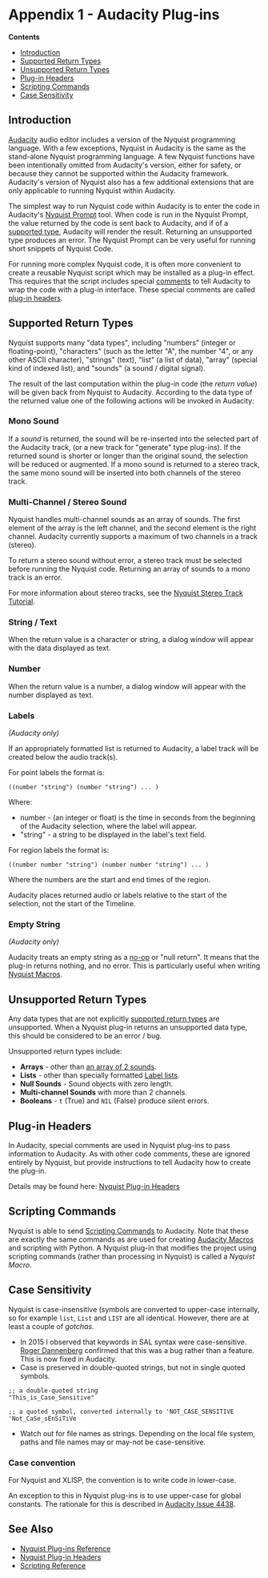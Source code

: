 # Appendix 1 - Audacity Plug-ins

**Contents**
* [Introduction](Audacity_Plug-ins#Introduction)
* [Supported Return Types](Audacity_Plug-ins#Supported_Return_Types)
* [Unsupported Return Types](Audacity_Plug-ins#Unsupported_Return_Types)
* [Plug-in Headers](Audacity_Plug-ins#Plug-in_Headers)
* [Scripting Commands](Audacity_Plug-ins#Scripting_Commands)
* [Case Sensitivity](Audacity_Plug-ins#Case_Sensitivity)


## Introduction

[Audacity](https://audacityteam.org) audio editor includes a version of the Nyquist programming language.
With a few exceptions, Nyquist in Audacity is the same as the stand-alone Nyquist programming language. A
few Nyquist functions have been intentionally omitted from Audacity's version, either for safety, or
because they cannot be supported within the Audacity framework. Audacity's version of Nyquist also has
a few additional extensions that are only applicable to running Nyquist within Audacity.

The simplest way to run Nyquist code within Audacity is to enter the code in Audacity's
[Nyquist Prompt](https://manual.audacityteam.org/man/nyquist_prompt.html) tool. When code is run in the
Nyquist Prompt, the value returned by the code is sent back to Audacity, and if of a
[supported type](Supported_Return_Types), Audacity will render the result. Returning an unsupported type
produces an error. The Nyquist Prompt can be very useful for running short snippets of Nyquist Code.

For running more complex Nyquist code, it is often more convenient to create a reusable Nyquist script which
may be installed as a plug-in effect. This requires that the script includes special
[comments](Spacing_and_Indentation#comments) to tell Audacity to wrap the code with a plug-in interface.
These special comments are called [plug-in headers](Plug-in_Headers).


## Supported Return Types

Nyquist supports many "data types", including "numbers" (integer or floating-point), "characters"
(such as the letter "A", the number "4", or any other ASCII character), "strings" (text), "list" (a list of data),
"array" (special kind of indexed list), and "sounds" (a sound / digital signal).

The result of the last computation within the plug-in code (the _return value_) will be given back from Nyquist
to Audacity. According to the data type of the returned value one of the following actions will be invoked in Audacity:

### Mono Sound

If a _sound_ is returned, the sound will be re-inserted into the selected part of the Audacity track,
(or a new track for "generate" type plug-ins). If the returned sound is shorter or longer than the original sound,
the selection will be reduced or augmented. If a mono sound is returned to a stereo track, the same mono sound will
be inserted into both channels of the stereo track.

### Multi-Channel / Stereo Sound

Nyquist handles multi-channel sounds as an array of sounds. The first element of the array is the left channel,
and the second element is the right channel. Audacity currently supports a maximum of two channels in a track (stereo).

To return a stereo sound without error, a stereo track must be selected before running the Nyquist code.
Returning an array of sounds to a mono track is an error.

For more information about stereo tracks, see the
[Nyquist Stereo Track Tutorial](https://web.archive.org/web/20230405140615/https://wiki.audacityteam.org/wiki/Nyquist_Stereo_Track_Tutorial).

### String / Text

When the return value is a character or string, a dialog window will appear with the data displayed as text.

### Number

When the return value is a number, a dialog window will appear with the number displayed as text.

### Labels
_(Audacity only)_

If an appropriately formatted list is returned to Audacity, a label track will be created below the audio track(s).

For point labels the format is:
```
((number "string") (number "string") ... )
```
Where:
* number - (an integer or float) is the time in seconds from the beginning of the Audacity selection, where the label will appear.
* "string" - a string to be displayed in the label's text field.

For region labels the format is:
```
((number number "string") (number number "string") ... )
```
Where the numbers are the start and end times of the region.

Audacity places returned audio or labels relative to the start of the selection, not the start of the Timeline.

### Empty String
_(Audacity only)_

Audacity treats an empty string as a [no-op](https://en.wikipedia.org/wiki/NOP_(code)) or "null return".
It means that the plug-in returns nothing, and no error. This is particularly useful when writing
[Nyquist Macros](Scripting_Commands).


## Unsupported Return Types

Any data types that are not explicitly [supported return types](Supported_Return_Types) are unsupported.
When a Nyquist plug-in returns an unsupported data type, this should be considered to be an error / bug.

Unsupported return types include:
* **Arrays** - other than [an array of 2 sounds](Multi-Channel_/_Stereo_Sound).
* **Lists** - other than specially formatted [Label lists](Labels).
* **Null Sounds** - Sound objects with zero length.
* **Multi-channel Sounds** with more than 2 channels.
* **Booleans** - `t` (True) and `NIL` (False) produce silent errors.


## Plug-in Headers

In Audacity, special comments are used in Nyquist plug-ins to pass information to Audacity.
As with other code comments, these are ignored entirely by Nyquist, but provide instructions to tell Audacity how
to create the plug-in.

Details may be found here: [Nyquist Plug-in Headers](https://web.archive.org/web/20230405012530/https://wiki.audacityteam.org/wiki/Nyquist_Plug-in_Headers)


## Scripting Commands

Nyquist is able to send [Scripting Commands](https://manual.audacityteam.org/man/scripting.html) to Audacity.
Note that these are exactly the same commands as are used for creating [Audacity Macros](https://manual.audacityteam.org/man/macros.html)
and scripting with Python. A Nyquist plug-in that modifies the project using scripting commands (rather than
processing in Nyquist) is called a _Nyquist Macro_.


## Case Sensitivity

Nyquist is case-insensitive (symbols are converted to upper-case internally, so for example `list`, `List` and `LIST` are
all identical. However, there are at least a couple of _gotchas_.

* In 2015 I observed that keywords in SAL syntax were case-sensitive.
[Roger Dannenberg](https://www.cs.cmu.edu/~rbd/) confirmed that this was a bug rather than a feature.
This is now fixed in Audacity.
* Case is preserved in double-quoted strings, but not in single quoted symbols.

```
;; a double-quoted string
"This_is_Case_Sensitive"

;; a quoted symbol, converted internally to 'NOT_CASE_SENSITIVE
'Not_CaSe_sEnSiTiVe
```

* Watch out for file names as strings. Depending on the local file system, paths and file names
may or may-not be case-sensitive.

### Case convention

For Nyquist and XLISP, the convention is to write code in lower-case.

An exception to this in Nyquist plug-ins is to use upper-case for global constants.
The rationale for this is described in [Audacity Issue 4438](https://github.com/audacity/audacity/issues/4438).


## See Also

* [Nyquist Plug-ins Reference](https://web.archive.org/web/20230405064412/https://wiki.audacityteam.org/wiki/Nyquist_Plug-ins_Reference#Return_Values)
* [Nyquist Plug-in Headers](https://web.archive.org/web/20230405012530/https://wiki.audacityteam.org/wiki/Nyquist_Plug-in_Headers)
* [Scripting Reference](https://manual.audacityteam.org/man/scripting_reference.html)
